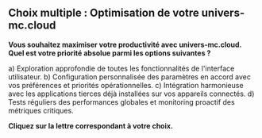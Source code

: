 ##  Choix multiple : Optimisation de votre univers-mc.cloud

**Vous souhaitez maximiser votre productivité avec univers-mc.cloud.  Quel est votre priorité absolue parmi les options suivantes ?**

a) Exploration approfondie de toutes les fonctionnalités de l'interface utilisateur.
b) Configuration personnalisée des paramètres en accord avec vos préférences et priorités opérationnelles.
c) Intégration harmonieuse avec les applications tierces déjà installées sur vos appareils connectés. 
d) Tests réguliers des performances globales et monitoring proactif des métriques critiques.

**Cliquez sur la lettre correspondant à votre choix.** 



